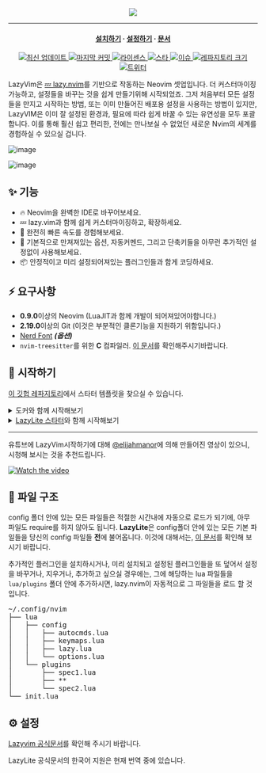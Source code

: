 <div align="center">
  <img src="https://user-images.githubusercontent.com/292349/213446185-2db63fd5-8c84-459c-9f04-e286382d6e80.png">
</div>

<hr>

<h4 align="center">
  <a href="https://lazylite.github.io/installation">설치하기</a>
  ·
  <a href="https://lazylite.github.io/configuration">설정하기</a>
  ·
  <a href="https://lazylite.github.io">문서</a>
</h4>

<div align="center"><p>
    <a href="https://github.com/LazyLite/LazyLite/releases/latest">
      <img alt="최신 업데이트" src="https://img.shields.io/github/v/release/LazyLite/LazyLite?style=for-the-badge&logo=starship&color=C9CBFF&logoColor=D9E0EE&labelColor=302D41&include_prerelease&sort=semver" />
    </a>
    <a href="https://github.com/LazyLite/LazyLite/pulse">
      <img alt="마지막 커밋" src="https://img.shields.io/github/last-commit/LazyLite/LazyLite?style=for-the-badge&logo=starship&color=8bd5ca&logoColor=D9E0EE&labelColor=302D41"/>
    </a>
    <a href="https://github.com/LazyLite/LazyLite/blob/main/LICENSE">
      <img alt="라이센스" src="https://img.shields.io/github/license/LazyLite/LazyLite?style=for-the-badge&logo=starship&color=ee999f&logoColor=D9E0EE&labelColor=302D41" />
    </a>
    <a href="https://github.com/LazyLite/LazyLite/stargazers">
      <img alt="스타" src="https://img.shields.io/github/stars/LazyLite/LazyLite?style=for-the-badge&logo=starship&color=c69ff5&logoColor=D9E0EE&labelColor=302D41" />
    </a>
    <a href="https://github.com/LazyLite/LazyLite/issues">
      <img alt="이슈" src="https://img.shields.io/github/issues/LazyLite/LazyLite?style=for-the-badge&logo=bilibili&color=F5E0DC&logoColor=D9E0EE&labelColor=302D41" />
    </a>
    <a href="https://github.com/LazyLite/LazyLite">
      <img alt="레파지토리 크기" src="https://img.shields.io/github/repo-size/LazyLite/LazyLite?color=%23DDB6F2&label=SIZE&logo=codesandbox&style=for-the-badge&logoColor=D9E0EE&labelColor=302D41" />
    </a>
    <a href="https://twitter.com/intent/follow?screen_name=folke">
      <img alt="트위터" src="https://img.shields.io/twitter/follow/folke?style=for-the-badge&logo=twitter&color=8aadf3&logoColor=D9E0EE&labelColor=302D41" />
    </a>
</div>

LazyVim은 [💤 lazy.nvim](https://github.com/folke/lazy.nvim)를 기반으로 작동하는 Neovim 셋업입니다. 더 커스터마이징 가능하고, 설정들을 바꾸는 것을 쉽게 만들기위해 시작되었죠. 그저 처음부터 모든 설정들을 만지고 시작하는 방법, 또는 이미 만들어진 배포용 설정을 사용하는 방법이 있지만, LazyVIM은 이미 잘 설정된 환경과, 필요에 따라 쉽게 바꿀 수 있는 유연성을 모두 포괄합니다. 이를 통해 훨신 쉽고 편리한, 전에는 만나보실 수 없었던 새로운 Nvim의 세계를 경험하실 수 있으실 겁니다.

![image](https://user-images.githubusercontent.com/292349/211285846-0b7bb3bf-0462-4029-b64c-4ee1d037fc1c.png)

![image](https://user-images.githubusercontent.com/292349/213447056-92290767-ea16-430c-8727-ce994c93e9cc.png)

## ✨ 기능

- 🔥 Neovim을 완벽한 IDE로 바꾸어보세요.
- 💤 lazy.vim과 함께 쉽게 커스터마이징하고, 확장하세요.
- 🚀 완전히 빠른 속도를 경험해보세요.
- 🧹 기본적으로 만져져있는 옵션, 자동커멘드, 그리고 단축키들을 아무런 추가적인 설정없이 사용해보세요.
- 📦 안정적이고 미리 설정되어져있는 플러그인들과 함게 코딩하세요.

## ⚡️ 요구사항

- **0.9.0**이상의 Neovim (LuaJIT과 함께 개발이 되어져있어야함니다.)
- **2.19.0**이상의 Git (이것은 부분적인 클론기능을 지원하기 위함입니다.)
- [Nerd Font](https://www.nerdfonts.com/) **_(옵션)_**
- `nvim-treesitter`를 위한 **C** 컴파일러. [이 문서](https://github.com/nvim-treesitter/nvim-treesitter#requirements)를 확인해주시기바랍니다.

## 🚀 시작하기

[이 깃헙 레파지토리](https://github.com/LazyLite/starter)에서 스타터 템플릿을 찾으실 수 있습니다.

<details><summary>도커와 함께 시작해보기</summary>

```sh
docker run -w /root -it --rm alpine:edge sh -uelic '
  apk add git lazygit neovim ripgrep alpine-sdk --update
  git clone https://github.com/LazyLite/starter ~/.config/nvim
  cd ~/.config/nvim
  nvim
'
```

</details>

<details><summary><a href="https://github.com/LazyLite/starter">LazyLite 스타터</a>와 함께 시작해보기</summary>

- 현재 Neovim 파일들을 미리 백업:

  ```sh
  mv ~/.config/nvim ~/.config/nvim.bak
  mv ~/.local/share/nvim ~/.local/share/nvim.bak
  ```

- Lazyvim 스타터 깃헙 레파지토리 복제:

  ```sh
  git clone https://github.com/LazyLite/starter ~/.config/nvim
  ```

- 나중에 본인의 레파지토리에 저장할 경우를 대비해 .git 폴더 지우기

  ```sh
  rm -rf ~/.config/nvim/.git
  ```

- Neovim!

  ```sh
  nvim
  ```

  LazyVim를 커스터마이징 하는 법에 대해 다룬 설명을 참조해주시기 바랍니다.

</details>

---

유튜브에 LazyVim시작하기에 대해 [@elijahmanor](https://github.com/elijahmanor)에 의해 만들어진 영상이 있으니, 시청해 보시는 것을 추천드립니다.

[![Watch the video](https://img.youtube.com/vi/N93cTbtLCIM/hqdefault.jpg)](https://www.youtube.com/watch?v=N93cTbtLCIM)

## 📂 파일 구조

config 폴더 안에 있는 모든 파일들은 적절한 시간내에 자동으로 로드가 되기에, 아무 파일도 require를 하지 않아도 됩니다. **LazyLite**은 config폴더 안에 있는 모든 기본 파일들을 당신의 config 파일들 **전**에 불어옵니다. 이것에 대해서는, [이 문서](https://github.com/LazyLite/LazyLite/tree/main/lua/lazylite/config)를 확인해 보시기 바랍니다.

추가적인 플러그인을 설치하시거나, 미리 설치되고 설정된 플러그인들을 또 덮어서 설정을 바꾸거나, 지우거나, 추가하고 싶으실 경우에는, 그에 해당하는 lua 파일들을 `lua/plugins` 폴더 안에 추가하시면, lazy.nvim이 자동적으로 그 파일들을 로드 할 것입니다.

<pre>
~/.config/nvim
├── lua
│   ├── config
│   │   ├── autocmds.lua
│   │   ├── keymaps.lua
│   │   ├── lazy.lua
│   │   └── options.lua
│   └── plugins
│       ├── spec1.lua
│       ├── **
│       └── spec2.lua
└── init.lua
</pre>

## ⚙️ 설정

[Lazyvim 공식문서](https://lazylite.github.io)를 확인해 주시기 바랍니다.

LazyLite 공식문서의 한국어 지원은 현재 번역 중에 있습니다.

